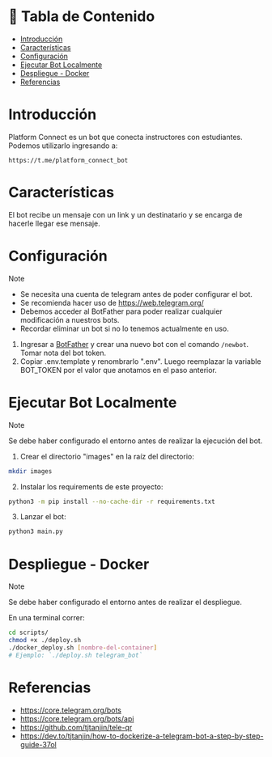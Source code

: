 # :pencil: Tabla de Contenido

- [Introducción](#introduction)
- [Características](#features)
- [Configuración](#setup)
- [Ejecutar Bot Localmente](#execute_bot)
- [Despliegue - Docker](#docker_deployment)
- [Referencias](#references)

# Introducción <a name = "introduction"></a>

Platform Connect es un bot que conecta instructores con estudiantes. Podemos utilizarlo ingresando a:

```
https://t.me/platform_connect_bot
```

# Características <a name = "features"></a>

El bot recibe un mensaje con un link y un destinatario y se encarga de hacerle llegar ese mensaje.

# Configuración <a name = "setup"></a>

> [!NOTE]
>
> - Se necesita una cuenta de telegram antes de poder configurar el bot.
> - Se recomienda hacer uso de https://web.telegram.org/
> - Debemos acceder al BotFather para poder realizar cualquier modificación a nuestros bots.
> - Recordar eliminar un bot si no lo tenemos actualmente en uso.

1. Ingresar a [BotFather](https://t.me/BotFather) y crear una nuevo bot con el comando `/newbot`. Tomar nota del bot token.
2. Copiar .env.template y renombrarlo ".env". Luego reemplazar la variable BOT_TOKEN por el valor que anotamos en el paso anterior.

# Ejecutar Bot Localmente <a name = "execute_bot"></a>

> [!NOTE]
> Se debe haber configurado el entorno antes de realizar la ejecución del bot.

1. Crear el directorio "images" en la raíz del directorio:

```bash
mkdir images
```

2. Instalar los requirements de este proyecto:

```bash
python3 -m pip install --no-cache-dir -r requirements.txt
```

3. Lanzar el bot:

```bash
python3 main.py
```

# Despliegue - Docker <a name = "docker_deployment"></a>

> [!NOTE]
> Se debe haber configurado el entorno antes de realizar el despliegue.

En una terminal correr:

```bash
cd scripts/
chmod +x ./deploy.sh
./docker_deploy.sh [nombre-del-container]
# Ejemplo: `./deploy.sh telegram_bot`
```

# Referencias <a name = "references"></a>

- https://core.telegram.org/bots
- https://core.telegram.org/bots/api
- https://github.com/tjtanjin/tele-qr
- https://dev.to/tjtanjin/how-to-dockerize-a-telegram-bot-a-step-by-step-guide-37ol

